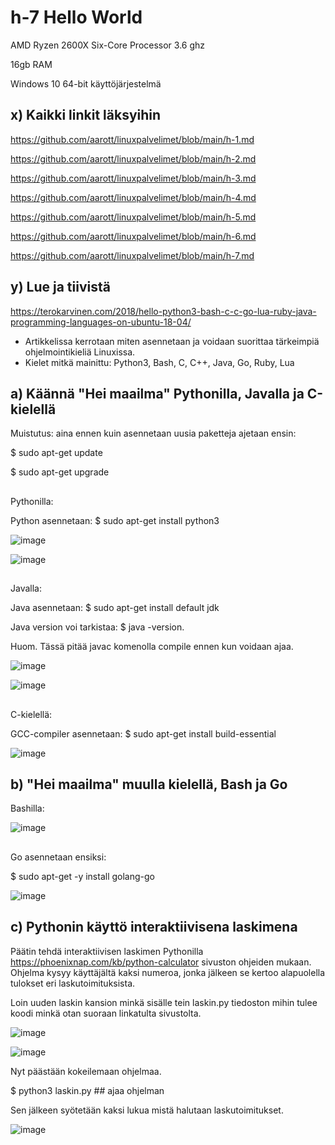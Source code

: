 # h-7 Hello World

AMD Ryzen 2600X Six-Core Processor 3.6 ghz

16gb RAM

Windows 10 64-bit käyttöjärjestelmä  

## x) Kaikki linkit läksyihin  

https://github.com/aarott/linuxpalvelimet/blob/main/h-1.md  

https://github.com/aarott/linuxpalvelimet/blob/main/h-2.md  

https://github.com/aarott/linuxpalvelimet/blob/main/h-3.md  

https://github.com/aarott/linuxpalvelimet/blob/main/h-4.md  

https://github.com/aarott/linuxpalvelimet/blob/main/h-5.md

https://github.com/aarott/linuxpalvelimet/blob/main/h-6.md  

https://github.com/aarott/linuxpalvelimet/blob/main/h-7.md

## y) Lue ja tiivistä  

https://terokarvinen.com/2018/hello-python3-bash-c-c-go-lua-ruby-java-programming-languages-on-ubuntu-18-04/  

- Artikkelissa kerrotaan miten asennetaan ja voidaan suorittaa tärkeimpiä ohjelmointikieliä Linuxissa.  
- Kielet mitkä mainittu: Python3, Bash, C, C++, Java, Go, Ruby, Lua


## a) Käännä "Hei maailma" Pythonilla, Javalla ja C-kielellä  

Muistutus: aina ennen kuin asennetaan uusia paketteja ajetaan ensin:  

$ sudo apt-get update  

$ sudo apt-get upgrade  

##  


Pythonilla: 

Python asennetaan: $ sudo apt-get install python3  


![image](https://github.com/aarott/linuxpalvelimet/assets/78908566/c418b33b-5a2b-4088-a893-386e7dec8641)


![image](https://github.com/aarott/linuxpalvelimet/assets/78908566/23ea5cf1-0d34-43a7-98a2-7b0e5d441973)  

##

Javalla:

Java asennetaan: $ sudo apt-get install default jdk  

Java version voi tarkistaa: $ java -version.  

Huom. Tässä pitää javac komenolla compile ennen kun voidaan ajaa.

![image](https://github.com/aarott/linuxpalvelimet/assets/78908566/15cbba74-ba39-46f4-a411-d5b03e865b36)  


![image](https://github.com/aarott/linuxpalvelimet/assets/78908566/d3fd31a2-1225-4a78-81a1-3d79836d1d3f)

##

C-kielellä:  

GCC-compiler asennetaan: $ sudo apt-get install build-essential  

![image](https://github.com/aarott/linuxpalvelimet/assets/78908566/7a32dbc3-c557-4e74-9cc1-de77b9d1aa4a)  

## b) "Hei maailma" muulla kielellä, Bash ja Go  

Bashilla:  

![image](https://github.com/aarott/linuxpalvelimet/assets/78908566/70485d16-db4c-452f-9af2-ea3b23962ac8)  

##

Go asennetaan ensiksi:

$ sudo apt-get -y install golang-go  

![image](https://github.com/aarott/linuxpalvelimet/assets/78908566/76590358-cdee-468c-a412-5482d219804d)  

## c) Pythonin käyttö interaktiivisena laskimena  

Päätin tehdä interaktiivisen laskimen Pythonilla https://phoenixnap.com/kb/python-calculator sivuston ohjeiden mukaan.  
Ohjelma kysyy käyttäjältä kaksi numeroa, jonka jälkeen se kertoo alapuolella tulokset eri laskutoimituksista.  

Loin uuden laskin kansion minkä sisälle tein laskin.py tiedoston mihin tulee koodi minkä otan suoraan linkatulta sivustolta.  

![image](https://github.com/aarott/linuxpalvelimet/assets/78908566/4eb71e44-d09d-4c48-9728-ca6eea7a1986)  

![image](https://github.com/aarott/linuxpalvelimet/assets/78908566/c46841c6-0687-4042-8204-5f8c2e3a5de5)  

Nyt päästään kokeilemaan ohjelmaa. 

$ python3 laskin.py ## ajaa ohjelman

Sen jälkeen syötetään kaksi lukua mistä halutaan laskutoimitukset.  

![image](https://github.com/aarott/linuxpalvelimet/assets/78908566/af9afdae-3c2e-4b1b-81d6-ca6c9e603f20)













